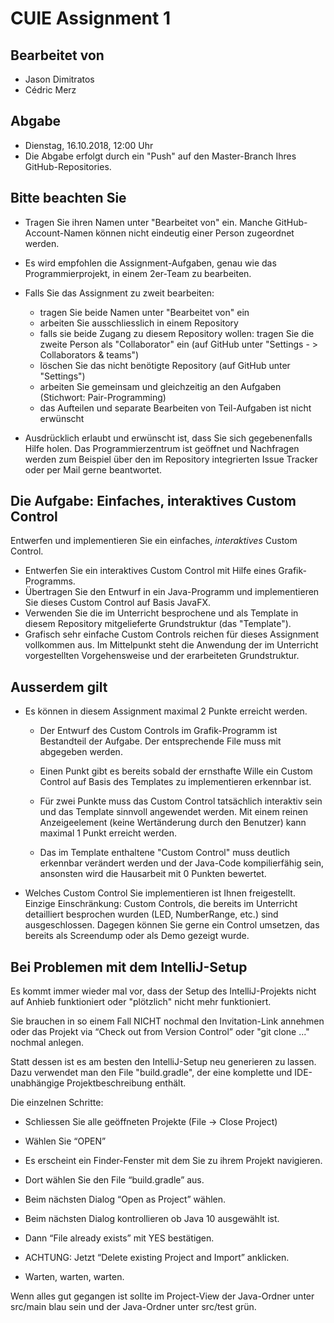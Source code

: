 # CUIE Assignment 1

## Bearbeitet von
 - Jason Dimitratos
 - Cédric Merz
 
## Abgabe
- Dienstag, 16.10.2018, 12:00 Uhr
- Die Abgabe erfolgt durch ein "Push" auf den Master-Branch Ihres GitHub-Repositories.

## Bitte beachten Sie
 - Tragen Sie ihren Namen unter "Bearbeitet von" ein. Manche GitHub-Account-Namen können nicht
 eindeutig einer Person zugeordnet werden.
 
 - Es wird empfohlen die Assignment-Aufgaben, genau wie das Programmierprojekt, in einem 2er-Team zu bearbeiten. 
 
 - Falls Sie das Assignment zu zweit bearbeiten:
   - tragen Sie beide Namen unter "Bearbeitet von" ein
   - arbeiten Sie ausschliesslich in einem Repository
   - falls sie beide Zugang zu diesem Repository wollen: tragen Sie die zweite Person als "Collaborator" ein (auf GitHub unter "Settings - > Collaborators & teams")
   - löschen Sie das nicht benötigte Repository (auf GitHub unter "Settings")
   - arbeiten Sie gemeinsam und gleichzeitig an den Aufgaben (Stichwort: Pair-Programming)
   - das Aufteilen und separate Bearbeiten von Teil-Aufgaben ist nicht erwünscht
 
 - Ausdrücklich erlaubt und erwünscht ist, dass Sie sich gegebenenfalls Hilfe holen.
 Das Programmierzentrum ist geöffnet und Nachfragen werden zum Beispiel über den im Repository integrierten 
 Issue Tracker oder per Mail gerne beantwortet. 
 
## Die Aufgabe: Einfaches, interaktives Custom Control

Entwerfen und implementieren Sie ein einfaches, *interaktives* Custom Control.
 - Entwerfen Sie ein interaktives Custom Control mit Hilfe eines Grafik-Programms. 
 - Übertragen Sie den Entwurf in ein Java-Programm und implementieren Sie dieses Custom Control auf Basis JavaFX.
 - Verwenden Sie die im Unterricht besprochene und als Template in diesem Repository mitgelieferte Grundstruktur (das "Template").
 - Grafisch sehr einfache Custom Controls reichen für dieses Assignment vollkommen aus. Im Mittelpunkt steht die Anwendung 
   der im Unterricht vorgestellten Vorgehensweise und der erarbeiteten Grundstruktur.


## Ausserdem gilt
 - Es können in diesem Assignment maximal 2 Punkte erreicht werden. 

   - Der Entwurf des Custom Controls im Grafik-Programm ist Bestandteil der Aufgabe. Der entsprechende File muss mit abgegeben werden.
 
   - Einen Punkt gibt es bereits sobald der ernsthafte Wille ein Custom Control auf Basis des Templates zu implementieren erkennbar ist.
 
   - Für zwei Punkte muss das Custom Control tatsächlich interaktiv sein und das Template sinnvoll angewendet werden. 
 Mit einem reinen Anzeigeelement (keine Wertänderung durch den Benutzer) kann maximal 1 Punkt erreicht werden.
 
   - Das im Template enthaltene "Custom Control" muss deutlich erkennbar verändert werden und der Java-Code kompilierfähig sein, 
   ansonsten wird die Hausarbeit mit 0 Punkten bewertet.
 
 - Welches Custom Control Sie implementieren ist Ihnen freigestellt. Einzige Einschränkung: Custom Controls, die bereits
 im Unterricht detailliert besprochen wurden (LED, NumberRange, etc.) sind ausgeschlossen. Dagegen können Sie gerne
 ein Control umsetzen, das bereits als Screendump oder als Demo gezeigt wurde.
 
 
 ## Bei Problemen mit dem IntelliJ-Setup
 Es kommt immer wieder mal vor, dass der Setup des IntelliJ-Projekts nicht auf Anhieb funktioniert oder "plötzlich"
 nicht mehr funktioniert.
 
 Sie brauchen in so einem Fall NICHT nochmal den Invitation-Link annehmen oder das Projekt via “Check out from Version Control” oder "git clone ..." nochmal anlegen.
 
 Statt dessen ist es am besten den IntelliJ-Setup neu generieren zu lassen. Dazu verwendet man den File "build.gradle", der eine 
 komplette und IDE-unabhängige Projektbeschreibung enthält.
 
 Die einzelnen Schritte:
 
 - Schliessen Sie alle geöffneten Projekte (File -> Close Project)
 
 - Wählen Sie “OPEN” 
 
 - Es erscheint ein Finder-Fenster mit dem Sie zu ihrem Projekt navigieren.
 
 - Dort wählen Sie den File “build.gradle” aus.
 
 - Beim nächsten Dialog “Open as Project” wählen.
 
 - Beim nächsten Dialog kontrollieren ob Java 10 ausgewählt ist.
 
 - Dann “File already exists” mit YES bestätigen.
 
 - ACHTUNG: Jetzt “Delete existing Project and Import” anklicken.
 
 - Warten, warten, warten.
 
 Wenn alles gut gegangen ist sollte im Project-View der Java-Ordner unter src/main blau sein und der Java-Ordner unter src/test grün.